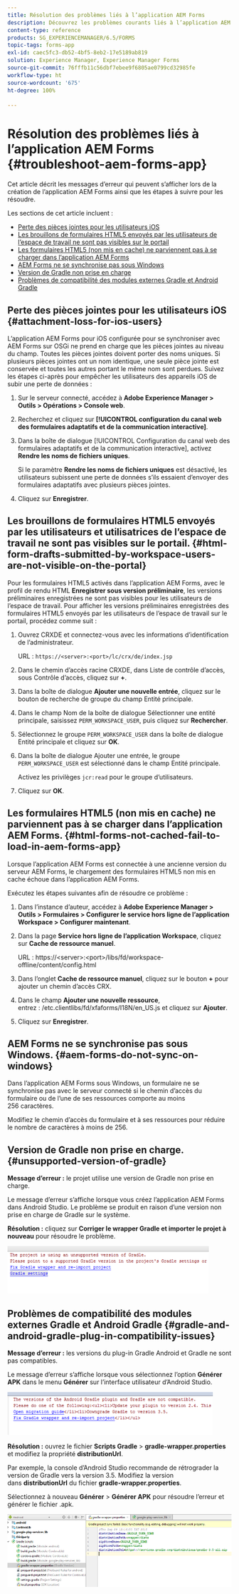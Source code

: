 ```yaml
---
title: Résolution des problèmes liés à l’application AEM Forms
description: Découvrez les problèmes courants liés à l’application AEM Forms, ainsi que la manière de les résoudre.
content-type: reference
products: SG_EXPERIENCEMANAGER/6.5/FORMS
topic-tags: forms-app
exl-id: caec5fc3-db52-4bf5-8eb2-17e5189ab819
solution: Experience Manager, Experience Manager Forms
source-git-commit: 76fffb11c56dbf7ebee9f6805ae0799cd32985fe
workflow-type: ht
source-wordcount: '675'
ht-degree: 100%

---
```


# Résolution des problèmes liés à l’application AEM Forms {#troubleshoot-aem-forms-app}

Cet article décrit les messages d’erreur qui peuvent s’afficher lors de la création de l’application AEM Forms ainsi que les étapes à suivre pour les résoudre.

Les sections de cet article incluent :

* [Perte des pièces jointes pour les utilisateurs iOS](/help/forms/using/issues-aem-forms-app.md#attachment-loss-for-ios-users)
* [Les brouillons de formulaires HTML5 envoyés par les utilisateurs de l’espace de travail ne sont pas visibles sur le portail](/help/forms/using/issues-aem-forms-app.md#html-form-drafts-submitted-by-workspace-users-are-not-visible-on-the-portal)
* [Les formulaires HTML5 (non mis en cache) ne parviennent pas à se charger dans l’application AEM Forms](/help/forms/using/issues-aem-forms-app.md#html-forms-not-cached-fail-to-load-in-aem-forms-app)
* [AEM Forms ne se synchronise pas sous Windows](/help/forms/using/issues-aem-forms-app.md#aem-forms-do-not-sync-on-windows)
* [Version de Gradle non prise en charge](/help/forms/using/issues-aem-forms-app.md#unsupported-version-of-gradle)
* [Problèmes de compatibilité des modules externes Gradle et Android Gradle](/help/forms/using/issues-aem-forms-app.md#gradle-and-android-gradle-plug-in-compatibility-issues)

## Perte des pièces jointes pour les utilisateurs iOS {#attachment-loss-for-ios-users}

L’application AEM Forms pour iOS configurée pour se synchroniser avec AEM Forms sur OSGi ne prend en charge que les pièces jointes au niveau du champ. Toutes les pièces jointes doivent porter des noms uniques. Si plusieurs pièces jointes ont un nom identique, une seule pièce jointe est conservée et toutes les autres portant le même nom sont perdues. Suivez les étapes ci-après pour empêcher les utilisateurs des appareils iOS de subir une perte de données :

1. Sur le serveur connecté, accédez à **Adobe Experience Manager > Outils > Opérations > Console web**.
1. Recherchez et cliquez sur **[!UICONTROL configuration du canal web des formulaires adaptatifs et de la communication interactive]**.
1. Dans la boîte de dialogue [!UICONTROL Configuration du canal web des formulaires adaptatifs et de la communication interactive], activez **Rendre les noms de fichiers uniques**.

   Si le paramètre **Rendre les noms de fichiers uniques** est désactivé, les utilisateurs subissent une perte de données s’ils essaient d’envoyer des formulaires adaptatifs avec plusieurs pièces jointes.

1. Cliquez sur **Enregistrer**.

## Les brouillons de formulaires HTML5 envoyés par les utilisateurs et utilisatrices de l’espace de travail ne sont pas visibles sur le portail. {#html-form-drafts-submitted-by-workspace-users-are-not-visible-on-the-portal}

Pour les formulaires HTML5 activés dans l’application AEM Forms, avec le profil de rendu HTML **Enregistrer sous version préliminaire**, les versions préliminaires enregistrées ne sont pas visibles pour les utilisateurs de l’espace de travail. Pour afficher les versions préliminaires enregistrées des formulaires HTML5 envoyés par les utilisateurs de l’espace de travail sur le portail, procédez comme suit :

1. Ouvrez CRXDE et connectez-vous avec les informations d’identification de l’administrateur.

   URL : `https://<server>:<port>/lc/crx/de/index.jsp`

1. Dans le chemin d’accès racine CRXDE, dans Liste de contrôle d’accès, sous Contrôle d’accès, cliquez sur **+**.
1. Dans la boîte de dialogue **Ajouter une nouvelle entrée**, cliquez sur le bouton de recherche de groupe du champ Entité principale.
1. Dans le champ Nom de la boîte de dialogue Sélectionner une entité principale, saisissez `PERM_WORKSPACE_USER`, puis cliquez sur **Rechercher**.
1. Sélectionnez le groupe `PERM_WORKSPACE_USER` dans la boîte de dialogue Entité principale et cliquez sur **OK**.
1. Dans la boîte de dialogue Ajouter une entrée, le groupe `PERM_WORKSPACE_USER` est sélectionné dans le champ Entité principale.

   Activez les privilèges `jcr:read` pour le groupe d’utilisateurs.

1. Cliquez sur **OK**.

## Les formulaires HTML5 (non mis en cache) ne parviennent pas à se charger dans l’application AEM Forms. {#html-forms-not-cached-fail-to-load-in-aem-forms-app}

Lorsque l’application AEM Forms est connectée à une ancienne version du serveur AEM Forms, le chargement des formulaires HTML5 non mis en cache échoue dans l’application AEM Forms.

Exécutez les étapes suivantes afin de résoudre ce problème :

1. Dans l’instance d’auteur, accédez à **Adobe Experience Manager > Outils > Formulaires > Configurer le service hors ligne de l’application Workspace > Configurer maintenant**.
1. Dans la page **Service hors ligne de l’application Workspace**, cliquez sur **Cache de ressource manuel**.

   URL : https://&lt;server>:&lt;port>/libs/fd/workspace-offline/content/config.html

1. Dans l’onglet **Cache de ressource manuel**, cliquez sur le bouton **+** pour ajouter un chemin d’accès CRX.
1. Dans le champ **Ajouter une nouvelle ressource**, entrez : /etc.clientlibs/fd/xfaforms/I18N/en_US.js et cliquez sur **Ajouter**.
1. Cliquez sur **Enregistrer**.

## AEM Forms ne se synchronise pas sous Windows. {#aem-forms-do-not-sync-on-windows}

Dans l’application AEM Forms sous Windows, un formulaire ne se synchronise pas avec le serveur connecté si le chemin d’accès du formulaire ou de l’une de ses ressources comporte au moins 256 caractères.

Modifiez le chemin d’accès du formulaire et à ses ressources pour réduire le nombre de caractères à moins de 256.

## Version de Gradle non prise en charge. {#unsupported-version-of-gradle}

**Message d’erreur :** le projet utilise une version de Gradle non prise en charge.

Le message d’erreur s’affiche lorsque vous créez l’application AEM Forms dans Android Studio. Le problème se produit en raison d’une version non prise en charge de Gradle sur le système.

**Résolution :** cliquez sur **Corriger le wrapper Gradle et importer le projet à nouveau** pour résoudre le problème.

![gradle_unsupported_version](assets/gradle_unsupported_version.png)

## Problèmes de compatibilité des modules externes Gradle et Android Gradle {#gradle-and-android-gradle-plug-in-compatibility-issues}

**Message d’erreur :** les versions du plug-in Gradle Android et Gradle ne sont pas compatibles.

Le message d’erreur s’affiche lorsque vous sélectionnez l’option **Générer APK** dans le menu **Générer** sur l’interface utilisateur d’Android Studio.

![gradle_plugin_compatibility](assets/gradle_plugin_compatibility.png)

**Résolution :** ouvrez le fichier **Scripts Gradle** > **gradle-wrapper.properties** et modifiez la propriété **distributionUrl**.

Par exemple, la console d’Android Studio recommande de rétrograder la version de Gradle vers la version 3.5. Modifiez la version dans **distributionUrl** du fichier **gradle-wrapper.properties**.

Sélectionnez à nouveau **Générer** > **Générer APK** pour résoudre l’erreur et générer le fichier .apk.

![gradle_wrapper_properties](assets/gradle_wrapper_properties.png)
